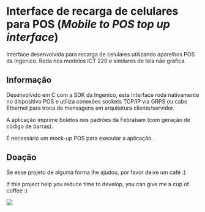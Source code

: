 # Interface de recarga de celulares para POS (*Mobile to POS top up interface*)


Interface desenvolvida para recarga de celulares utilizando aparelhos POS da Ingenico. Roda nos modelos ICT 220 e similares de tela não gráfica.


## Informação

Desenvolvido em C com a SDK da Ingenico, esta interface roda nativamente no dispositivo POS e utiliza conexões sockets TCP/IP via GRPS ou cabo Ethernet para troca de mensagens em arquitetura cliente/servidor.

A aplicação imprime boletos nos padrões da Febrabam (com geração de código de barras).

É necessário um mock-up POS para executar a aplicação.

## Doação
Se esse projeto de alguma forma lhe ajudou, por favor deixe um café :)

If this project help you reduce time to develop, you can give me a cup of coffee :)


[![](https://www.paypalobjects.com/en_US/i/btn/btn_donateCC_LG.gif)](https://www.paypal.com/donate?hosted_button_id=985YHGV62NA6S)
